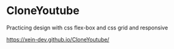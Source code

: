 # CloneYoutube

Practicing design with css
flex-box and css grid and responsive

https://xein-dev.github.io/CloneYoutube/
